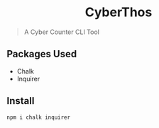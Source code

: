 <h1 align="center">
CyberThos
</h1>

> A Cyber Counter CLI Tool

## Packages Used

- Chalk
- Inquirer

## Install

```bash
npm i chalk inquirer
```
